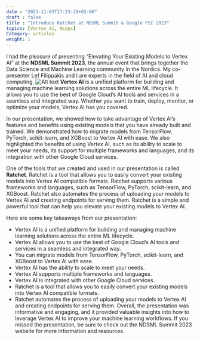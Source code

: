 ```yaml
---
date : "2023-11-03T17:23:29+02:00"
draft : false
title : "Introduce Ratchet at NDSML Summit & Google FSI 2023"
topics: [Vertex AI, MLOps]
Category: articles
weight: 1
---
```

I had the pleasure of presenting “Elevating Your Existing Models to Vertex AI” at the **NDSML Summit 2023**, the annual event that brings together the Data Science and Machine Learning community in the Nordics. My co-presenter Lef Filippakis and I are experts in the field of AI and cloud computing.
![Alt text](</img/articles/ndsml2023/1700060337766.jpeg>)
**Vertex AI** is a unified platform for building and managing machine learning solutions across the entire ML lifecycle. It allows you to use the best of Google Cloud’s AI tools and services in a seamless and integrated way. Whether you want to train, deploy, monitor, or optimize your models, Vertex AI has you covered.

In our presentation, we showed how to take advantage of Vertex AI’s features and benefits using existing models that you have already built and trained. We demonstrated how to migrate models from TensorFlow, PyTorch, scikit-learn, and XGBoost to Vertex AI with ease. We also highlighted the benefits of using Vertex AI, such as its ability to scale to meet your needs, its support for multiple frameworks and languages, and its integration with other Google Cloud services.

One of the tools that we created and used in our presentation is called **Ratchet**. Ratchet is a tool that allows you to easily convert your existing models into Vertex AI compatible formats. Ratchet supports various frameworks and languages, such as TensorFlow, PyTorch, scikit-learn, and XGBoost. Ratchet also automates the process of uploading your models to Vertex AI and creating endpoints for serving them. Ratchet is a simple and powerful tool that can help you elevate your existing models to Vertex AI.

Here are some key takeaways from our presentation:

* Vertex AI is a unified platform for building and managing machine learning solutions across the entire ML lifecycle.
* Vertex AI allows you to use the best of Google Cloud’s AI tools and services in a seamless and integrated way.
* You can migrate models from TensorFlow, PyTorch, scikit-learn, and XGBoost to Vertex AI with ease.
* Vertex AI has the ability to scale to meet your needs.
* Vertex AI supports multiple frameworks and languages.
* Vertex AI is integrated with other Google Cloud services.
* Ratchet is a tool that allows you to easily convert your existing models into Vertex AI compatible formats.
* Ratchet automates the process of uploading your models to Vertex AI and creating endpoints for serving them.
Overall, the presentation was informative and engaging, and it provided valuable insights into how to leverage Vertex AI to improve your machine learning workflows. If you missed the presentation, be sure to check out the NDSML Summit 2023 website for more information and resources.

